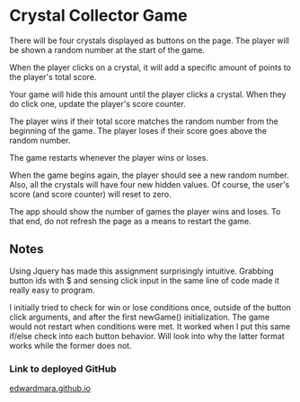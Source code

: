 # Crystal Collector Game
There will be four crystals displayed as buttons on the page.
The player will be shown a random number at the start of the game.

When the player clicks on a crystal, it will add a specific amount of points to the player's total score. 


Your game will hide this amount until the player clicks a crystal.
When they do click one, update the player's score counter.


The player wins if their total score matches the random number from the beginning of the game.
The player loses if their score goes above the random number.

The game restarts whenever the player wins or loses.


When the game begins again, the player should see a new random number. Also, all the crystals will have four new hidden values. Of course, the user's score (and score counter) will reset to zero.


The app should show the number of games the player wins and loses. To that end, do not refresh the page as a means to restart the game.

<h2>Notes</h2>
Using Jquery has made this assignment surprisingly intuitive.  Grabbing button ids with $ and sensing click input in the same line of code made it really easy to program.

I initially tried to check for win or lose conditions once, outside of the button click arguments, and after the first newGame() initialization.  The game would not restart when conditions were met. It worked when I put this same if/else check into each button behavior.  Will look into why the latter format works while the former does not.

<h3>Link to deployed GitHub</h3>
<a href="https://edwardmara.github.io/unit-4-game/">edwardmara.github.io</a>
